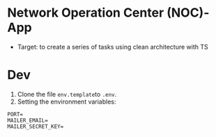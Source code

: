 # Network Operation Center (NOC)-App

- Target: to create a series of tasks using clean architecture with TS

# Dev
1. Clone the file ```env.template```to ```.env```.
2. Setting the environment variables:
```
PORT=
MAILER_EMAIL=
MAILER_SECRET_KEY=
```